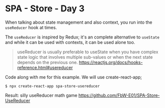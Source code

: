 # SPA - Store - Day 3

When talking about state management and also context, you run into the `useReducer` hook at times.

The `useReducer` is inspired by Redux; it's an complete alternative to `useState` and while it can be used with contexts, it can be used alone too.

> useReducer is usually preferable to useState when you have complex state logic that involves multiple sub-values or when the next state depends on the previous one.
> https://reactjs.org/docs/hooks-reference.html#usereducer

Code along with me for this example. We will use create-react-app;

    $ npx create-react-app spa-store-usereducer

Result: silly useReducer math game https://github.com/FbW-E01/SPA-Store-UseReducer
